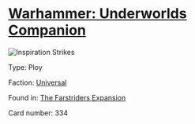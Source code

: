 # [Warhammer: Underworlds Companion](https://guidokessels.github.io/wh-underworlds)

  

![Inspiration Strikes](https://warhammerunderworlds.com/wp-content/uploads/sites/6/2018/03/334_ENG.png)



Type: Ploy

Faction: [Universal](https://guidokessels.github.io/wh-underworlds/factions/universal)

Found in: [The Farstriders Expansion](https://guidokessels.github.io/wh-underworlds/locations/the-farstriders-expansion)

Card number: 334
